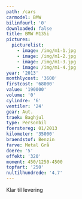 ```yaml
---
path: /cars
carmodel: BMW
bilinfourl: '0'
downloaded: false
title: BMW M135i
pictures:
  picturelist:
    - image: /img/m1-1.jpg
    - image: /img/m1-2.jpg
    - image: /img/m1-3.jpg
    - image: /img/m1-4.jpg
year: '2013'
monthlycost: '3600'
firstcost: '68000'
value: '190000'
volume: '0'
cylindre: '6'
ventiler: '24'
gear: Aut.
traek: Baghjul
type: Personbil
foerstereg: 01/2013
kilometer: '35000'
braendstof: Benzin
farve: Metal Grå
doere: '5'
effekt: '320'
moment: 450/1250-4500
topfart: '250'
nultilhundrede: '4,7'
---
```

Klar til levering
